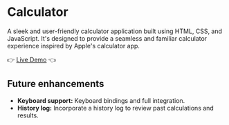 # Calculator

A sleek and user-friendly calculator application built using HTML, CSS, and 
JavaScript. It's designed to provide a seamless and familiar calculator 
experience inspired by Apple's calculator app.

👉 [Live Demo](https://sbaginski.github.io/calculator/) 👈

## Future enhancements

- **Keyboard support:** Keyboard bindings and full integration.
- **History log:** Incorporate a history log to review past calculations and 
results.